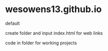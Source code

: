 # wesowens13.github.io
<p>
  default
</p>
<p>
  create folder and input index.html for web links
</p>
<p>
  code in folder for working projects
</p>
